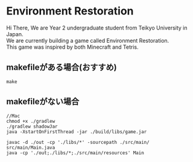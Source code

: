# Environment Restoration

Hi There, We are Year 2 undergraduate student from Teikyo University in Japan.
<br>
We are currently building a game called Environment Restoration.
<br>
This game was inspired by both Minecraft and Tetris.

## makefileがある場合(おすすめ)

```
make
```

## makefileがない場合

```make
//Mac
chmod +x ./gradlew
./gradlew shadowJar
java -XstartOnFirstThread -jar ./build/libs/game.jar

javac -d ./out -cp './libs/*' -sourcepath ./src/main/ src/main/Main.java
java -cp './out;./libs/*;./src/main/resources' Main
```
